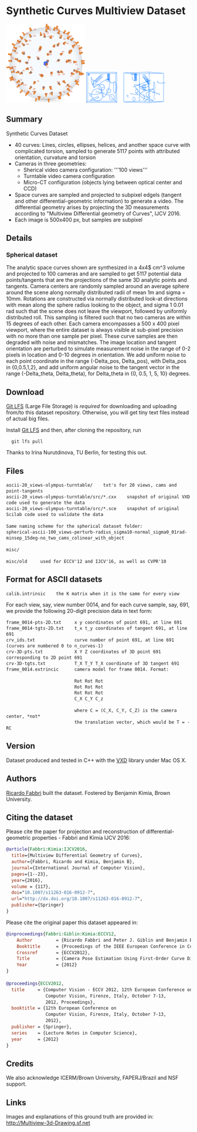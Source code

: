 # Synthetic Curves Multiview Dataset
<img src="data-sphere-new-v2.png " width="215" />
<img src="synthcurves-dataset-snapshot.png" width="215" height="84" />

## Summary

Synthetic Curves Dataset

- 40 curves: Lines, circles, ellipses, helices, and another space curve with complicated torsion, sampled to generate 5117 points with attributed orientation, curvature and torsion
- Cameras in three geometries:
  - Sherical video camera configuration: '''100 views'''
  - Turntable video camera configuration
  - Micro-CT configuration (objects lying between optical center and CCD)
- Space curves are sampled and projected to subpixel edgels (tangent and other differential-geometric information) to generate a video. The differential geometry arises by projecting the 3D measurements according to "Multiview Differential geometry of Curves", IJCV 2016.
- Each image is 500x400 px, but samples are subpixel


## Details

### Spherical dataset 
The analytic space
curves shown are synthesized in a 4x4$ cm^3 volume and projected to 100 cameras and are sampled to get
5117 potential data points/tangents that are the projections of the same 3D
analytic points and tangents.  Camera centers are randomly sampled around an
average sphere around the scene along normally distributed radii of mean
1m and sigma = 10mm. Rotations are constructed via normally distributed look-at
directions with mean along the sphere radius looking to the object, and sigma 1
0.01 rad such that the scene does not leave the viewport, followed
by uniformly distributed roll. This sampling is filtered such that no two
cameras are within 15 degrees of each other.  Each camera encompasses a
500 x 400 pixel viewport, where the entire dataset is always
visible at sub-pixel precision with no more than one sample per pixel.  These
curve samples are then degraded with noise and mismatches.  The image location
and tangent orientation are perturbed to simulate measurement noise in the range
of 0-2 pixels in location and 0-10 degrees in orientation. 
We add uniform noise to each point coordinate in the range
(-Delta_pos, Delta_pos), with Delta_pos in {0,0.5,1,2}, and add uniform angular
noise to the tangent vector in the range 
(-Delta_theta, Delta_theta), for Delta_theta in {0, 0.5,
1, 5, 10} degrees.  

## Download
[Git LFS](https://git-lfs.github.com) (Large File Storage) is *required* for
downloading and uploading from/to this dataset repository.  Otherwise, you will
get tiny text files instead of actual big files.

Install [Git LFS](https://git-lfs.github.com) and then, after cloning the
repository, run
```
  git lfs pull
```
Thanks to Irina Nurutdinova, TU Berlin, for testing this out.

## Files

```
ascii-20_views-olympus-turntable/    txt's for 20 views, cams and point-tangents
ascii-20_views-olympus-turntable/src/*.cxx    snapshot of original VXD code used to generate the data
ascii-20_views-olympus-turntable/src/*.sce    snapshot of original Scilab code used to validate the data

Same naming scheme for the spherical dataset folder:
spherical-ascii-100_views-perturb-radius_sigma10-normal_sigma0_01rad-minsep_15deg-no_two_cams_colinear_with_object

misc/

misc/old     used for ECCV'12 and IJCV'16, as well as CVPR'10
```

## Format for ASCII datasets

```
calib.intrinsic    the K matrix when it is the same for every view

```

For each view, say, view number 0014, and for each curve sample, say, 691,
we provide the following 20-digit precision data in text form:

```
frame_0014-pts-2D.txt     x y coordinates of point 691, at line 691
frame_0014-tgts-2D.txt    t_x t_y coordinates of tangent 691, at line 691
crv_ids.txt               curve number of point 691, at line 691 (curves are numbered 0 to n_curves-1)
crv-3D-pts.txt            X Y Z coordinates of 3D point 691 corresponding to 2D point 691
crv-3D-tgts.txt           T_X T_Y T_X coordinate of 3D tangent 691
frame_0014.extrincic      camera model for frame 0014. Format:

                          Rot Rot Rot
                          Rot Rot Rot
                          Rot Rot Rot
                          C_X C_Y C_z
                          
                          where C = (C_X, C_Y, C_Z) is the camera center, *not*
                          the translation vector, which would be T = -RC
```

## Version

Dataset produced and tested in C++ with the [VXD](http://github.com/rfabbri/vxd) library
under Mac OS X.

## Authors

[Ricardo Fabbri](http://rfabbri.github.io) built the dataset.
Fostered by Benjamin Kimia, Brown University.

## Citing the dataset

Please cite the paper for projection and reconstruction of
differential-geometric properties - Fabbri and Kimia IJCV 2016:

```bibtex
@article{Fabbri:Kimia:IJCV2016,
  title={Multiview Differential Geometry of Curves},
  author={Fabbri, Ricardo and Kimia, Benjamin B},
  journal={International Journal of Computer Vision},
  pages={1--23},
  year={2016},
  volume = {117},
  doi="10.1007/s11263-016-0912-7",
  url="http://dx.doi.org/10.1007/s11263-016-0912-7",
  publisher={Springer}
}
```


Please cite the original paper this dataset appeared in:

```bibtex
@inproceedings{Fabbri:Giblin:Kimia:ECCV12,
    Author         = {Ricardo Fabbri and Peter J. Giblin and Benjamin B. Kimia},
    Booktitle      = {Proceedings of the IEEE European Conference in Computer Vision},
    Crossref       = {ECCV2012},
    Title          = {Camera Pose Estimation Using First-Order Curve Differential Geometry},
    Year           = {2012}
}

@proceedings{ECCV2012,
  title     = {Computer Vision - ECCV 2012, 12th European Conference on
               Computer Vision, Firenze, Italy, October 7-13,
               2012, Proceedings},
  booktitle = {12th European Conference on
               Computer Vision, Firenze, Italy, October 7-13,
               2012},
  publisher = {Springer},
  series    = {Lecture Notes in Computer Science},
  year      = {2012}
}
```

## Credits

We also acknowledge ICERM/Brown University, FAPERJ/Brazil and NSF support.

## Links

Images and explanations of this ground truth are provided in:
http://Multiview-3d-Drawing.sf.net

